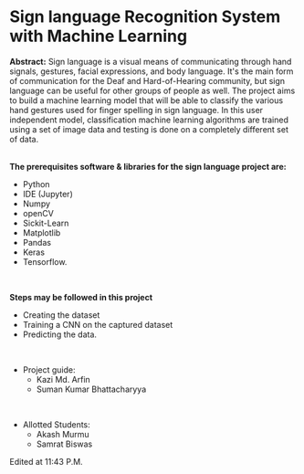# Sign language Recognition System with Machine Learning

**Abstract:** Sign language is a visual means of communicating through hand signals, gestures, facial expressions, and body language. It's the main form of communication for the Deaf and Hard-of-Hearing community, but sign language can be useful for other groups of people as well.
The project aims to build a machine learning model that will be able to classify the various hand gestures used for finger spelling in sign language. In this user independent model, classification machine learning algorithms are trained using a set of image data and testing is done on a completely different set of data. 
<br><br>


**The prerequisites software & libraries for the sign language project are:**
* Python 
* IDE (Jupyter)
* Numpy
* openCV
* Sickit-Learn
* Matplotlib
* Pandas
* Keras
* Tensorflow.
<br>


**Steps may be followed in this project**
* Creating the dataset
* Training a CNN on the captured dataset
* Predicting the data.
<br>


- Project guide:
    - Kazi Md. Arfin
    - Suman Kumar Bhattacharyya
<br>

- Allotted Students:
    - Akash Murmu
    - Samrat Biswas

Edited at 11:43 P.M.